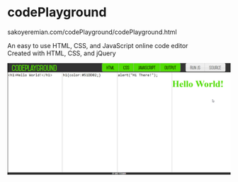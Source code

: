 # codePlayground
sakoyeremian.com/codePlayground/codePlayground.html

An easy to use HTML, CSS, and JavaScript online code editor  
  Created with HTML, CSS, and jQuery 
  
  
  ![alt tag](https://raw.githubusercontent.com/SakoY/codePlayground/master/codePlayground.png)
